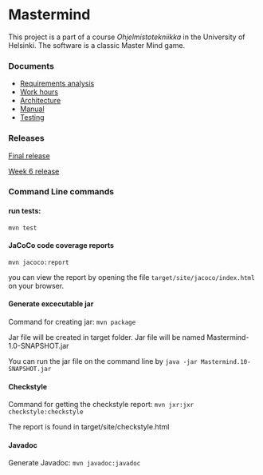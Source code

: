# Mastermind

This project is a part of a course *Ohjelmistotekniikka* in the University of Helsinki. The software is a classic Master Mind game. 

### Documents

* [Requirements analysis](https://github.com/TuuliTG/Ohte/blob/main/Documents/RequirementsAnalysis.md)
* [Work hours](https://github.com/TuuliTG/Ohte/blob/main/Documents/workhours.md)
* [Architecture](https://github.com/TuuliTG/Ohte/blob/main/Documents/Architecture.md)
* [Manual](https://github.com/TuuliTG/Ohte/blob/main/Documents/manual.md)
* [Testing](https://github.com/TuuliTG/Ohte/blob/main/Documents/Testing.md)

### Releases

[Final release](https://github.com/TuuliTG/Ohte/releases/tag/v.2.0)

[Week 6 release](https://github.com/TuuliTG/Ohte/releases/tag/v1.1)

### Command Line commands

#### run tests:

`mvn test`

#### JaCoCo code coverage reports

`mvn jacoco:report`

you can view the report by opening the file `target/site/jacoco/index.html` on your browser. 

#### Generate excecutable jar
Command for creating jar: 
`mvn package`

Jar file will be created in target folder. Jar file will be named  Mastermind-1.0-SNAPSHOT.jar

You can run the jar file on the command line by `java -jar Mastermind.10-SNAPSHOT.jar`

#### Checkstyle
Command for getting the checkstyle report:
`mvn jxr:jxr checkstyle:checkstyle`

The report is found in target/site/checkstyle.html

#### Javadoc
Generate Javadoc:
`mvn javadoc:javadoc`



